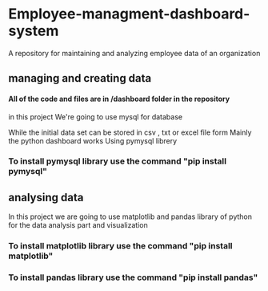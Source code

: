 # Employee-managment-dashboard-system
A repository for maintaining and analyzing employee data of an organization

## managing and creating data 
#### All of the code and files are in /dashboard folder in the repository
in this project We're going to use mysql for database

While the initial data set can be stored in csv , txt or excel file form 
Mainly the python dashboard works Using pymysql librery 
### To install pymysql library use the command "pip install pymysql"

## analysing data 
In this project we are going to use matplotlib and pandas library of python for the data analysis part and visualization
### To install matplotlib library use the command "pip install matplotlib"
### To install pandas library use the command "pip install pandas"


